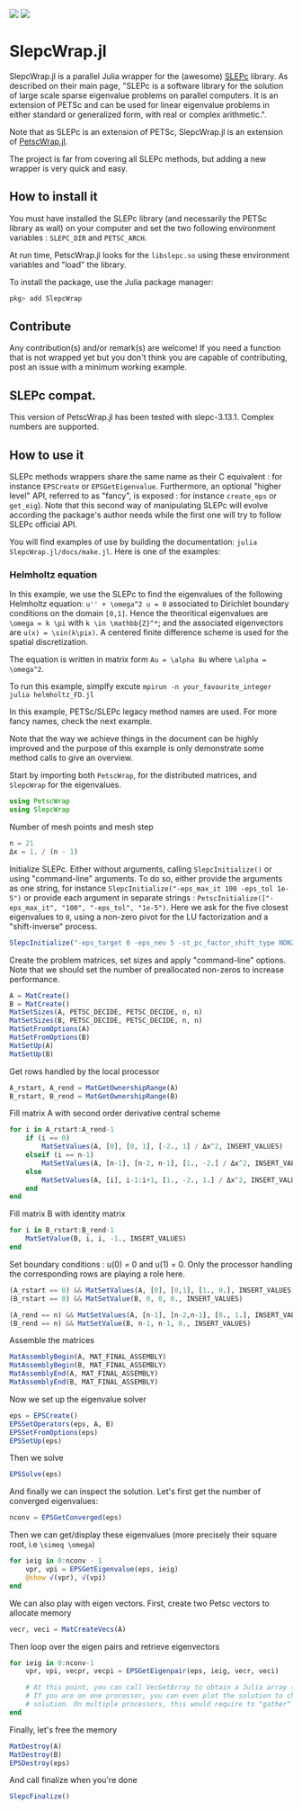 [![](https://img.shields.io/badge/docs-stable-red.svg)](https://bmxam.github.io/SlepcWrap.jl/stable)
[![](https://img.shields.io/badge/docs-dev-blue.svg)](https://bmxam.github.io/SlepcWrap.jl/dev)

# SlepcWrap.jl

SlepcWrap.jl is a parallel Julia wrapper for the (awesome) [SLEPc](https://slepc.upv.es/) library. As described on their main page, "SLEPc is a software library for the solution of large scale sparse eigenvalue problems on parallel computers. It is an extension of PETSc and can be used for linear eigenvalue problems in either standard or generalized form, with real or complex arithmetic.".

Note that as SLEPc is an extension of PETSc, SlepcWrap.jl is an extension of [PetscWrap.jl](https://github.com/bmxam/PetscWrap.jl).

The project is far from covering all SLEPc methods, but adding a new wrapper is very quick and easy.
## How to install it
You must have installed the SLEPc library (and necessarily the PETSc library as wall) on your computer and set the two following environment variables : `SLEPC_DIR` and `PETSC_ARCH`.

At run time, PetscWrap.jl looks for the `libslepc.so` using these environment variables and "load" the library.

To install the package, use the Julia package manager:
```Julia
pkg> add SlepcWrap
```
## Contribute
Any contribution(s) and/or remark(s) are welcome! If you need a function that is not wrapped yet but you don't think you are capable of contributing, post an issue with a minimum working example.

## SLEPc compat.
This version of PetscWrap.jl has been tested with slepc-3.13.1. Complex numbers are supported.

## How to use it
SLEPc methods wrappers share the same name as their C equivalent : for instance `EPSCreate` or `EPSGetEigenvalue`. Furthermore, an optional "higher level" API, referred to as "fancy", is exposed : for instance `create_eps` or `get_eig`). Note that this second way of manipulating SLEPc will evolve according the package's author needs while the first one will try to follow SLEPc official API.

You will find examples of use by building the documentation: `julia SlepcWrap.jl/docs/make.jl`. Here is one of the examples:
### Helmholtz equation
In this example, we use the SLEPc to find the eigenvalues of the following Helmholtz equation:
``u'' + \omega^2 u = 0`` associated to Dirichlet boundary conditions on the domain ``[0,1]``. Hence
the theoritical eigenvalues are ``\omega = k \pi`` with ``k \in \mathbb{Z}^*``; and the associated
eigenvectors are ``u(x) = \sin(k\pix)``.
A centered finite difference scheme is used for the spatial discretization.

The equation is written in matrix form ``Au = \alpha Bu`` where ``\alpha = \omega^2``.

To run this example, simplfy excute `mpirun -n your_favourite_integer julia helmholtz_FD.jl`

In this example, PETSc/SLEPc legacy method names are used. For more fancy names, check the next example.

Note that the way we achieve things in the document can be highly improved and the purpose of this example
is only demonstrate some method calls to give an overview.

Start by importing both `PetscWrap`, for the distributed matrices, and `SlepcWrap` for the eigenvalues.

```julia
using PetscWrap
using SlepcWrap
```

Number of mesh points and mesh step

```julia
n = 21
Δx = 1. / (n - 1)
```

Initialize SLEPc. Either without arguments, calling `SlepcInitialize()` or using "command-line" arguments.
To do so, either provide the arguments as one string, for instance
`SlepcInitialize("-eps_max_it 100 -eps_tol 1e-5")` or provide each argument in
separate strings : `PetscInitialize(["-eps_max_it", "100", "-eps_tol", "1e-5")`.
Here we ask for the five closest eigenvalues to ``0``, using a non-zero pivot for the LU factorization and a
"shift-inverse" process.

```julia
SlepcInitialize("-eps_target 0 -eps_nev 5 -st_pc_factor_shift_type NONZERO -st_type sinvert")
```

Create the problem matrices, set sizes and apply "command-line" options. Note that we should
set the number of preallocated non-zeros to increase performance.

```julia
A = MatCreate()
B = MatCreate()
MatSetSizes(A, PETSC_DECIDE, PETSC_DECIDE, n, n)
MatSetSizes(B, PETSC_DECIDE, PETSC_DECIDE, n, n)
MatSetFromOptions(A)
MatSetFromOptions(B)
MatSetUp(A)
MatSetUp(B)
```

Get rows handled by the local processor

```julia
A_rstart, A_rend = MatGetOwnershipRange(A)
B_rstart, B_rend = MatGetOwnershipRange(B)
```

Fill matrix A  with second order derivative central scheme

```julia
for i in A_rstart:A_rend-1
    if (i == 0)
        MatSetValues(A, [0], [0, 1], [-2., 1] / Δx^2, INSERT_VALUES)
    elseif (i == n-1)
        MatSetValues(A, [n-1], [n-2, n-1], [1., -2.] / Δx^2, INSERT_VALUES)
    else
        MatSetValues(A, [i], i-1:i+1, [1., -2., 1.] / Δx^2, INSERT_VALUES)
    end
end
```

Fill matrix B with identity matrix

```julia
for i in B_rstart:B_rend-1
    MatSetValue(B, i, i, -1., INSERT_VALUES)
end
```

Set boundary conditions : u(0) = 0 and u(1) = 0. Only the processor
handling the corresponding rows are playing a role here.

```julia
(A_rstart == 0) && MatSetValues(A, [0], [0,1], [1., 0.], INSERT_VALUES)
(B_rstart == 0) && MatSetValue(B, 0, 0, 0., INSERT_VALUES)

(A_rend == n) && MatSetValues(A, [n-1], [n-2,n-1], [0., 1.], INSERT_VALUES)
(B_rend == n) && MatSetValue(B, n-1, n-1, 0., INSERT_VALUES)
```

Assemble the matrices

```julia
MatAssemblyBegin(A, MAT_FINAL_ASSEMBLY)
MatAssemblyBegin(B, MAT_FINAL_ASSEMBLY)
MatAssemblyEnd(A, MAT_FINAL_ASSEMBLY)
MatAssemblyEnd(B, MAT_FINAL_ASSEMBLY)
```

Now we set up the eigenvalue solver

```julia
eps = EPSCreate()
EPSSetOperators(eps, A, B)
EPSSetFromOptions(eps)
EPSSetUp(eps)
```

Then we solve

```julia
EPSSolve(eps)
```

And finally we can inspect the solution. Let's first get the number of converged eigenvalues:

```julia
nconv = EPSGetConverged(eps)
```

Then we can get/display these eigenvalues (more precisely their square root, i.e ``\simeq \omega``)

```julia
for ieig in 0:nconv - 1
    vpr, vpi = EPSGetEigenvalue(eps, ieig)
    @show √(vpr), √(vpi)
end
```

We can also play with eigen vectors. First, create two Petsc vectors to allocate memory

```julia
vecr, veci = MatCreateVecs(A)
```

Then loop over the eigen pairs and retrieve eigenvectors

```julia
for ieig in 0:nconv-1
    vpr, vpi, vecpr, vecpi = EPSGetEigenpair(eps, ieig, vecr, veci)

    # At this point, you can call VecGetArray to obtain a Julia array (see PetscWrap examples).
    # If you are on one processor, you can even plot the solution to check that you have a sinus
    # solution. On multiple processors, this would require to "gather" the solution on one processor only.
end
```

Finally, let's free the memory

```julia
MatDestroy(A)
MatDestroy(B)
EPSDestroy(eps)
```

And call finalize when you're done

```julia
SlepcFinalize()

```